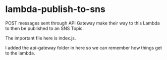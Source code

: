 # lambda-publish-to-sns
POST messages sent through API Gateway make their way to this Lambda to then be published to an SNS Topic.

The important file here is index.js.

I added the api-gateway folder in here so we can remember how things get to the lambda.